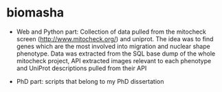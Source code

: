# biomasha

* Web and Python part: Collection of data pulled from the mitocheck screen (http://www.mitocheck.org/) and uniprot. The idea was to find genes which are the most involved into migration and nuclear shape phenotype. Data was extracted from the SQL base dump of the whole mitocheck project, API extracted images relevant to each phenotype and UniProt descriptions pulled from their API

* PhD part: scripts that belong to my PhD dissertation
